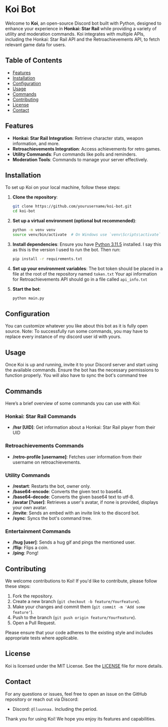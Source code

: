 # Koi Bot

Welcome to **Koi**, an open-source Discord bot built with Python, designed to enhance your experience in **Honkai: Star Rail** while providing a variety of utility and moderation commands. Koi integrates with multiple APIs, including the Honkai: Star Rail API and the Retroachievements API, to fetch relevant game data for users.

## Table of Contents

- [Features](#features)
- [Installation](#installation)
- [Configuration](#configuration)
- [Usage](#usage)
- [Commands](#commands)
- [Contributing](#contributing)
- [License](#license)
- [Contact](#contact)

## Features

- **Honkai: Star Rail Integration**: Retrieve character stats, weapon information, and more.
- **Retroachievements Integration**: Access achievements for retro games.
- **Utility Commands**: Fun commands like polls and reminders.
- **Moderation Tools**: Commands to manage your server effectively.

## Installation

To set up Koi on your local machine, follow these steps:

1. **Clone the repository**:
   ```bash
   git clone https://github.com/yourusername/koi-bot.git
   cd koi-bot
   ```

2. **Set up a virtual environment (optional but recommended)**:
   ```bash
   python -m venv venv
   source venv/bin/activate  # On Windows use `venv\Scripts\activate`
   ```

3. **Install dependencies**:
   Ensure you have [Python 3.11.5](https://www.python.org/downloads/release/python-3115/) installed. I say this as this is the version I used to run the bot. 
   Then run:
   ```bash
   pip install -r requirements.txt
   ```

4. **Set up your environment variables**:
   The bot token should be placed in a file at the root of the repository named `token.txt`
   Your api information for Retroachievements API should go in a file called `api_info.txt`

6. **Start the bot**:
   ```bash
   python main.py
   ```

## Configuration

You can customize whatever you like about this bot as it is fully open source.
Note: To successfully run some commands, you may have to replace every instance of my discord user id with yours.

## Usage

Once Koi is up and running, invite it to your Discord server and start using the available commands. Ensure the bot has the necessary permissions to function properly.
You will also have to sync the bot's command tree

## Commands

Here’s a brief overview of some commands you can use with Koi:


### Honkai: Star Rail Commands

- **/hsr [UID]**: Get information about a Honkai: Star Rail player from their UID

### Retroachievements Commands

- **/retro-profile [username]**: Fetches user information from their username on retroachievements.

### Utility Commands

- **/restart**: Restarts the bot, owner only.
- **/base64-encode**: Converts the given text to base64.
- **/base64-decode**: Converts the given base64 text to utf-8.
- **/avatar [?user]**: Retrieves a user's avatar, if none is provided, displays your own avatar.
- **/invite**: Sends an embed with an invite link to the discord bot.
- **/sync**: Syncs the bot's command tree.

### Entertainment Commands

- **/hug [user]**: Sends a hug gif and pings the mentioned user.
- **/flip**: Flips a coin.
- **/ping**: Pong!

## Contributing

We welcome contributions to Koi! If you'd like to contribute, please follow these steps:

1. Fork the repository.
2. Create a new branch (`git checkout -b feature/YourFeature`).
3. Make your changes and commit them (`git commit -m 'Add some feature'`).
4. Push to the branch (`git push origin feature/YourFeature`).
5. Open a Pull Request.

Please ensure that your code adheres to the existing style and includes appropriate tests where applicable.

## License

Koi is licensed under the MIT License. See the [LICENSE](LICENSE) file for more details.

## Contact

For any questions or issues, feel free to open an issue on the GitHub repository or reach out via Discord:

- Discord: `@lluunnaa.` Including the period.

Thank you for using Koi! We hope you enjoy its features and capabilities.
